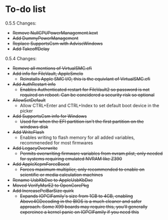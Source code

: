 # To-do list

0.5.5 Changes:

* ~~Remove NullCPUPowerManagement.kext~~
* ~~Add DummyPowerManagement~~
* ~~Replace SupportsCsm with AdviseWindows~~
* ~~Add TakeoffDelay~~


0.5.4 Changes:

* ~~Remove all mentions of VirtualSMC.efi~~
* ~~Add info for FileVault, AppleSmcIo~~
   * ~~Reinstalls Apple SMC I/O, this is the equivlant of VirtualSMC.efi~~
* ~~Add AuthRestart info~~
   * ~~Enables Authenticated restart for FileVault2 so password is not required on reboot. Can be concidered a security risk so optional~~
* ~~AllowSetDefault~~
   * Allow CTRL+Enter and CTRL+Index to set default boot device in the picker
* ~~Add SupportsCsm info for Windows~~
   * ~~Used for when the EFI partition isn't the first partition on the windows disk~~
* ~~Add WriteFlash~~
   * Enables writing to flash memory for all added variables, recommeneded for most firmwares
* ~~Add LegacyOverwrite~~
   * ~~Permits overwriting firmware variables from nvram.plist, only needed for systems requiring emulated NVRAM like Z390~~
* ~~Add AppleXcpmForceBoost~~
   * ~~Forces maximum multiplier, only recommended to enable on scientific or media calculation machines~~
* ~~Rename UsbKbDxe to AppleUsbKbDxe~~
* ~~Moved VerifyMsrE2 to OpenCorePkg~~
* ~~Add IncreasePciBarSize quirk~~
   * ~~Expands IOPCIFamily's size from 1GB to 4GB, enabling Above4GDecoding in the BIOS is a much cleaner and safer approach. Some X99 boards may require this, you'll generally expereince a kernel panic on IOPCIFamily if you need this~~
